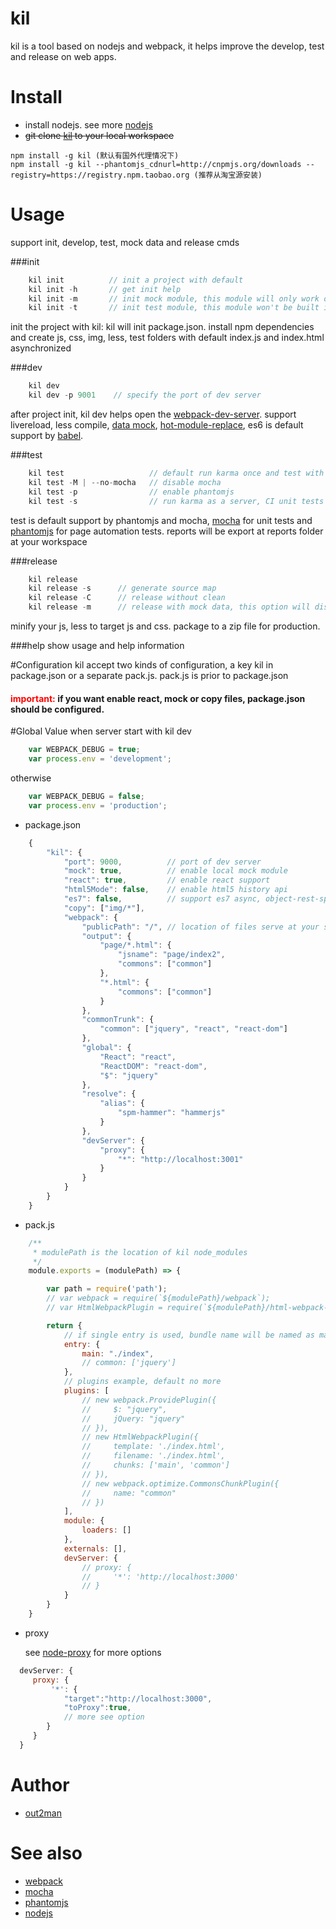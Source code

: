# kil
kil is a tool based on nodejs and webpack, it helps improve the develop, test and release on web apps.

# Install
*  install nodejs. see more [nodejs](https://nodejs.org)
*  ~~git clone [kil](https://github.com/lovelypig5/kil.git) to your local workspace~~

```node
npm install -g kil (默认有国外代理情况下)
npm install -g kil --phantomjs_cdnurl=http://cnpmjs.org/downloads --registry=https://registry.npm.taobao.org (推荐从淘宝源安装)
```

# Usage
  support init, develop, test, mock data and release cmds

###init
```javascript
    kil init          // init a project with default
    kil init -h       // get init help
    kil init -m       // init mock module, this module will only work on development
    kil init -t       // init test module, this module won't be built into bundle on release
```
init the project with kil:
kil will init package.json. install npm dependencies and create js, css, img, less, test folders with default index.js and index.html asynchronized

###dev
```javascript
    kil dev
    kil dev -p 9001    // specify the port of dev server
```
after project init, kil dev helps open the [webpack-dev-server](https://webpack.github.io/docs/webpack-dev-server.html).
support livereload, less compile, [data mock](https://github.com/nuysoft/Mock), [hot-module-replace](https://webpack.github.io/docs/hot-module-replacement.html), es6 is default support by [babel](https://babeljs.io/).

###test
```javascript
    kil test                   // default run karma once and test with mocha framework
    kil test -M | --no-mocha   // disable mocha
    kil test -p                // enable phantomjs
    kil test -s                // run karma as a server, CI unit tests
```
test is default support by phantomjs and mocha, [mocha](https://mochajs.org/) for unit tests and [phantomjs](http://phantomjs.org/) for page automation tests.
reports will be export at reports folder at your workspace

###release
```javascript
    kil release
    kil release -s      // generate source map
    kil release -C      // release without clean
    kil release -m      // release with mock data, this option will disable sourcemap
```
minify your js, less to target js and css. package to a zip file for production.

###help
show usage and help information

#Configuration
kil accept two kinds of configuration, a key kil in package.json or a separate pack.js. pack.js is prior to package.json
<h4><font color="red" size="">important:</font> if you want enable react, mock or copy files, package.json should be configured.</h4>

#Global Value
when server start with kil dev
```javascript
    var WEBPACK_DEBUG = true;
    var process.env = 'development';
```
otherwise
```javascript
    var WEBPACK_DEBUG = false;
    var process.env = 'production';
```

* package.json

```javascript
    {
        "kil": {
            "port": 9000,          // port of dev server
            "mock": true,          // enable local mock module
            "react": true,         // enable react support
            "html5Mode": false,    // enable html5 history api
            "es7": false,          // support es7 async, object-rest-spread, flow-strip-types
            "copy": ["img/*"],
            "webpack": {
                "publicPath": "/", // location of files serve at your server: localhost:8080/
                "output": {
                    "page/*.html": {
                        "jsname": "page/index2",
                        "commons": ["common"]
                    },
                    "*.html": {
                        "commons": ["common"]
                    }
                },
                "commonTrunk": {
                    "common": ["jquery", "react", "react-dom"]
                },
                "global": {
                    "React": "react",
                    "ReactDOM": "react-dom",
                    "$": "jquery"
                },
                "resolve": {
                    "alias": {
                        "spm-hammer": "hammerjs"
                    }
                },
                "devServer": {
                    "proxy": {
                        "*": "http://localhost:3001"
                    }
                }
            }
        }
    }
```

* pack.js

```javascript
    /**
     * modulePath is the location of kil node_modules
     */
    module.exports = (modulePath) => {

        var path = require('path');
        // var webpack = require(`${modulePath}/webpack`);
        // var HtmlWebpackPlugin = require(`${modulePath}/html-webpack-plugin`);

        return {
            // if single entry is used, bundle name will be named as main.js
            entry: {
                main: "./index",
                // common: ['jquery']
            },
            // plugins example, default no more
            plugins: [
                // new webpack.ProvidePlugin({
                //     $: "jquery",
                //     jQuery: "jquery"
                // }),
                // new HtmlWebpackPlugin({
                //     template: './index.html',
                //     filename: './index.html',
                //     chunks: ['main', 'common']
                // }),
                // new webpack.optimize.CommonsChunkPlugin({
                //     name: "common"
                // })
            ],
            module: {
                loaders: []
            },
            externals: [],
            devServer: {
                // proxy: {
                //     '*': 'http://localhost:3000'
                // }
            }
        }
    }
```

* proxy

  see [node-proxy](https://github.com/nodejitsu/node-http-proxy#options) for more options

```javascript
  devServer: {
     proxy: {
         '*': {
            "target":"http://localhost:3000",
            "toProxy":true,
            // more see option
        }
     }
  }
```

# Author
* [out2man](http:/www.out2man.com)

# See also
* [webpack](https://webpack.github.io/)
* [mocha](https://mochajs.org/)
* [phantomjs](http://phantomjs.org/)
* [nodejs](https://nodejs.org)